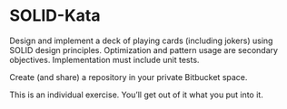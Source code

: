 # SOLID-Kata

Design and implement a deck of playing cards (including jokers) using SOLID design principles.  Optimization and pattern usage are secondary objectives.  Implementation must include unit tests.

Create (and share) a repository in your private Bitbucket space.

This is an individual exercise.  You’ll get out of it what you put into it.

